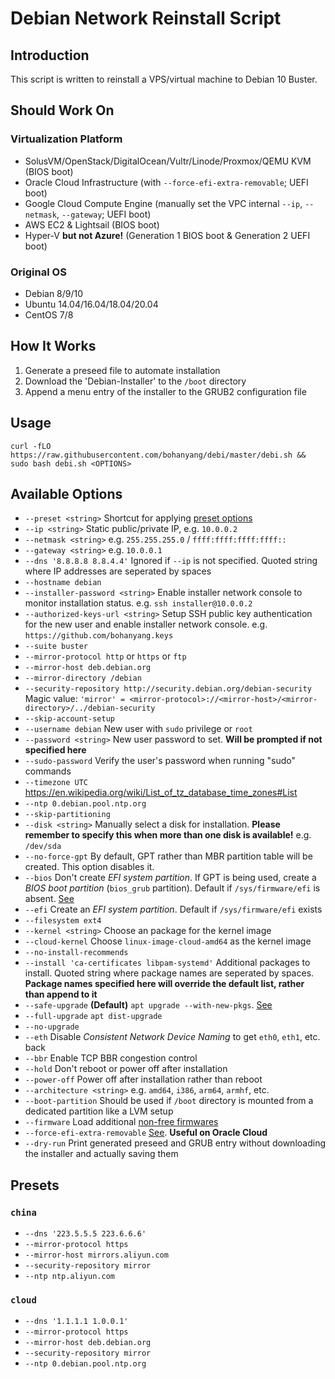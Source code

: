 # Debian Network Reinstall Script

## Introduction

This script is written to reinstall a VPS/virtual machine to Debian 10 Buster.

## Should Work On

### Virtualization Platform

 * SolusVM/OpenStack/DigitalOcean/Vultr/Linode/Proxmox/QEMU KVM (BIOS boot)
 * Oracle Cloud Infrastructure (with `--force-efi-extra-removable`; UEFI boot)
 * Google Cloud Compute Engine (manually set the VPC internal `--ip`, `--netmask`, `--gateway`; UEFI boot)
 * AWS EC2 & Lightsail (BIOS boot)
 * Hyper-V **but not Azure!** (Generation 1 BIOS boot & Generation 2 UEFI boot)

### Original OS

 * Debian 8/9/10
 * Ubuntu 14.04/16.04/18.04/20.04
 * CentOS 7/8

## How It Works

1. Generate a preseed file to automate installation
2. Download the 'Debian-Installer' to the `/boot` directory
3. Append a menu entry of the installer to the GRUB2 configuration file

## Usage

    curl -fLO https://raw.githubusercontent.com/bohanyang/debi/master/debi.sh && sudo bash debi.sh <OPTIONS>

## Available Options

 * `--preset <string>` Shortcut for applying [preset options](#presets)
 * `--ip <string>` Static public/private IP, e.g. `10.0.0.2`
 * `--netmask <string>` e.g. `255.255.255.0` /  `ffff:ffff:ffff:ffff::`
 * `--gateway <string>` e.g. `10.0.0.1`
 * `--dns '8.8.8.8 8.8.4.4'` Ignored if `--ip` is not specified. Quoted string where IP addresses are seperated by spaces
 * `--hostname debian`
 * `--installer-password <string>` Enable installer network console to monitor installation status. e.g. `ssh installer@10.0.0.2`
 * `--authorized-keys-url <string>` Setup SSH public key authentication for the new user and enable installer network console. e.g. `https://github.com/bohanyang.keys`
 * `--suite buster`
 * `--mirror-protocol http` or `https` or `ftp`
 * `--mirror-host deb.debian.org`
 * `--mirror-directory /debian`
 * `--security-repository http://security.debian.org/debian-security` Magic value: `'mirror' = <mirror-protocol>://<mirror-host>/<mirror-directory>/../debian-security`
 * `--skip-account-setup`
 * `--username debian` New user with `sudo` privilege or `root`
 * `--password <string>` New user password to set. **Will be prompted if not specified here**
 * `--sudo-password` Verify the user's password when running "sudo" commands
 * `--timezone UTC` https://en.wikipedia.org/wiki/List_of_tz_database_time_zones#List
 * `--ntp 0.debian.pool.ntp.org`
 * `--skip-partitioning`
 * `--disk <string>` Manually select a disk for installation. **Please remember to specify this when more than one disk is available!** e.g. `/dev/sda`
 * `--no-force-gpt` By default, GPT rather than MBR partition table will be created. This option disables it.
 * `--bios` Don't create *EFI system partition*. If GPT is being used, create a *BIOS boot partition* (`bios_grub` partition). Default if `/sys/firmware/efi` is absent. [See](https://askubuntu.com/a/501360)
 * `--efi` Create an *EFI system partition*. Default if `/sys/firmware/efi` exists
 * `--filesystem ext4`
 * `--kernel <string>` Choose an package for the kernel image
 * `--cloud-kernel` Choose `linux-image-cloud-amd64` as the kernel image
 * `--no-install-recommends`
 * `--install 'ca-certificates libpam-systemd'` Additional packages to install. Quoted string where package names are seperated by spaces. **Package names specified here will override the default list, rather than append to it**
 * `--safe-upgrade` **(Default)** `apt upgrade --with-new-pkgs`. [See](https://salsa.debian.org/installer-team/pkgsel/-/blob/master/debian/postinst)
 * `--full-upgrade` `apt dist-upgrade`
 * `--no-upgrade` 
 * `--eth` Disable *Consistent Network Device Naming* to get `eth0`, `eth1`, etc. back
 * `--bbr` Enable TCP BBR congestion control
 * `--hold` Don't reboot or power off after installation
 * `--power-off` Power off after installation rather than reboot
 * `--architecture <string>` e.g. `amd64`, `i386`, `arm64`, `armhf`, etc.
 * `--boot-partition` Should be used if `/boot` directory is mounted from a dedicated partition like a LVM setup
 * `--firmware` Load additional [non-free firmwares](https://wiki.debian.org/Firmware#Firmware_during_the_installation)
 * `--force-efi-extra-removable` [See](https://wiki.debian.org/UEFI#Force_grub-efi_installation_to_the_removable_media_path). **Useful on Oracle Cloud**
 * `--dry-run` Print generated preseed and GRUB entry without downloading the installer and actually saving them

## Presets

### `china`

 * `--dns '223.5.5.5 223.6.6.6'`
 * `--mirror-protocol https`
 * `--mirror-host mirrors.aliyun.com`
 * `--security-repository mirror`
 * `--ntp ntp.aliyun.com`

### `cloud`

 * `--dns '1.1.1.1 1.0.0.1'`
 * `--mirror-protocol https`
 * `--mirror-host deb.debian.org`
 * `--security-repository mirror`
 * `--ntp 0.debian.pool.ntp.org`
